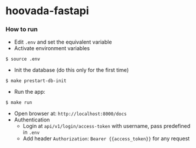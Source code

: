 # hoovada-fastapi

### How to run

- Edit `.env` and set the equivalent variable
- Activate environment variables
```
$ source .env
```

- Init the database (do this only for the first time)
```
$ make prestart-db-init
```
- Run the app:
```
$ make run
```

- Open browser at: `http://localhost:8000/docs`
- Authentication
	+ Login at `api/v1/login/access-token` with username, pass predefined in `.env`
	+ Add header `Authorization`: `Bearer {{access_token}}` for any request
